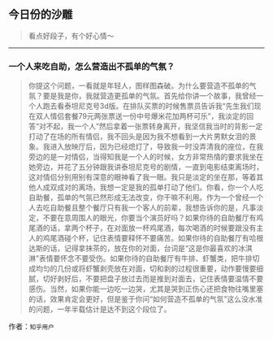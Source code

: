 ## 今日份的沙雕

> 看点好段子，有个好心情～


 
---

### 一个人来吃自助，怎么营造出不孤单的气氛？

> 你提这个问题，一看就是年轻人，图样图森破。为什么要营造不孤单的气氛？要是我是你，我就营造更孤单的气氛。首先给你讲一个故事，我曾经一个人跑去看泰坦尼克号3d版。在排队买票的时候售票员告诉我“先生我们现在双人情侣套餐79元两张票送一份中号爆米花加两杯可乐”，我淡定的回答“对不起，我一个人”然后拿着一张票转身离开，我坚信我当时的背影一定打动了在场的所有情侣，我不回头是因为我不想看到一大片男默女泪的景象。我进入放映厅后，因为已经熄灯了，导致我一时没弄清我的座位，在我旁边的是一对情侣，当得知我是一个人的时候，女方非常热情的要求我坐在她旁边，并花了五分钟跟我讲泰坦尼克号的剧情，一直到电影结束离场时，这对情侣分别用别有深意的眼神看了我一眼。我只是淡定的坐在那，等着其他人成双成对的离场，我想一定是我的孤单打动了他们。你看，你一个人吃自助餐，孤单的气氛已然形成无法改变，你干嘛不利用。作为一个曾经一个人去吃自助餐且整个餐厅只有我一个客人的前辈，我想告诉你的是，凡事淡定，不要在意周围人的眼光，你要当个演员好吗？如果你待的自助餐厅有鸡尾酒的话，拿两个杯子，在对面放一杯鸡尾酒，每次喝酒的时候要跟没有主人的鸡尾酒碰个杯，记住表情要释怀不要痛苦。如果你待的自助餐厅有哈根达斯的话，记得拿抹茶的，放在你的对面，台词是“这是你最喜欢的冰淇淋”表情要怀念不要受伤。如果你待的自助餐厅有牛排、虾蟹类，把牛排切成均匀的几份或将虾蟹剥壳放在对面，切和剥的过程很重要，动作要慢要细腻，切好剥好后，不要把盘子放过去而是推到对面去，记住表情要温情不要感伤。当然，如果你能一边吃一边哭，尤其是哭到正伤心还把食物往嘴里塞的话，效果肯定会更好，但是鉴于你问“如何营造不孤单的气氛”这么没水准的问题，一年半载估计是达不到这个段位了。


作者：`知乎用户`